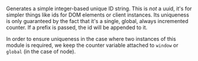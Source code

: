 Generates a simple integer-based unique ID string. This is *not* a uuid, it's for simpler things like ids for DOM elements or client instances. Its uniqueness is only guaranteed by the fact that it's a single, global, always incremented counter. If a prefix is passed, the id will be appended to it.

In order to ensure uniqueness in the case where two instances of this module is required, we keep the counter variable attached to `window` or `global` (in the case of node).
